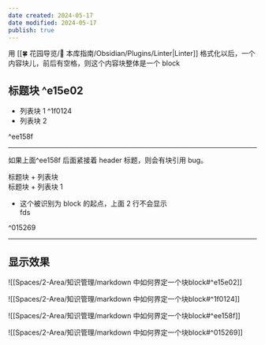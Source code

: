 ```yaml
---
date created: 2024-05-17
date modified: 2024-05-17
publish: true
---
```


用 [[🍀 花园导览/🧰 本库指南/Obsidian/Plugins/Linter\|Linter]] 格式化以后，一个内容块儿，前后有空格，则这个内容块整体是一个 block

## 标题块 ^e15e02

- 列表块 1 ^1f0124
- 列表块 2

^ee158f

---

如果上面^ee158f 后面紧接着 header 标题，则会有块引用 bug。

标题块 + 列表块  
标题块 + 列表块 1

- 这个被识别为 block 的起点，上面 2 行不会显示  
fds

^015269

---

## 显示效果

![[Spaces/2-Area/知识管理/markdown 中如何界定一个块block#^e15e02]]

![[Spaces/2-Area/知识管理/markdown 中如何界定一个块block#^1f0124]]

![[Spaces/2-Area/知识管理/markdown 中如何界定一个块block#^ee158f]]

![[Spaces/2-Area/知识管理/markdown 中如何界定一个块block#^015269]]